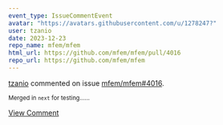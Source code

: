 ```yaml
---
event_type: IssueCommentEvent
avatar: "https://avatars.githubusercontent.com/u/1278247?"
user: tzanio
date: 2023-12-23
repo_name: mfem/mfem
html_url: https://github.com/mfem/mfem/pull/4016
repo_url: https://github.com/mfem/mfem
---
```


<a href='https://github.com/tzanio' target='_blank'>tzanio</a> commented on issue <a href='https://github.com/mfem/mfem/pull/4016' target='_blank'>mfem/mfem#4016</a>.

<small>Merged in `next` for testing......</small>

<a href='https://github.com/mfem/mfem/pull/4016' target='_blank'>View Comment</a>